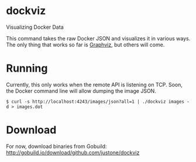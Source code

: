 # dockviz

Visualizing Docker Data

This command takes the raw Docker JSON and visualizes it in various ways.  The
only thing that works so far is [Graphviz](http://www.graphviz.org), but others
will come.

# Running

Currently, this only works when the remote API is listening on TCP.  Soon, the Docker command line will allow dumping the image JSON.

```
$ curl -s http://localhost:4243/images/json?all=1 | ./dockviz images -d > images.dot
```

# Download

For now, download binaries from Gobuild: <http://gobuild.io/download/github.com/justone/dockviz>
